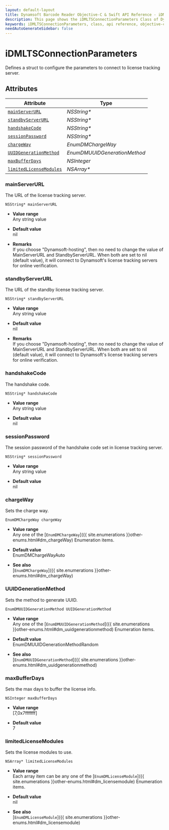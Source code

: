```yaml
---
layout: default-layout
title: Dynamsoft Barcode Reader Objective-C & Swift API Reference - iDMLTSConnectionParameters Class
description: This page shows the iDMLTSConnectionParameters Class of Dynamsoft Barcode Reader for iOS SDK.
keywords: iDMLTSConnectionParameters, class, api reference, objective-c, oc, swift
needAutoGenerateSidebar: false
---
```



# iDMLTSConnectionParameters

Defines a struct to configure the parameters to connect to license tracking server.  



## Attributes
    
| Attribute | Type |
|---------- | ---- |
| [`mainServerURL`](#mainserverurl) | *NSString\** |
| [`standbyServerURL`](#standbyserverurl) | *NSString\** |
| [`handshakeCode`](#handshakecode) | *NSString\** |
| [`sessionPassword`](#sessionpassword) | *NSString\** |
| [`chargeWay`](#chargeway) | *EnumDMChargeWay* |
| [`UUIDGenerationMethod`](#uuidgenerationmethod) | *EnumDMUUIDGenerationMethod* |
| [`maxBufferDays`](#maxbufferdays) | *NSInteger* |
| [`limitedLicenseModules`](#limitedlicensemodules) | *NSArray\** |


### mainServerURL

The URL of the license tracking server.

```objc
NSString* mainServerURL
```

- **Value range**   
    Any string value   
      
- **Default value**   
    nil

- **Remarks**   
    If you choose "Dynamsoft-hosting", then no need to change the value of MainServerURL and StandbyServerURL. When both are set to nil (default value), it will connect to Dynamsoft's license tracking servers for online verification.   


### standbyServerURL

The URL of the standby license tracking server.

```objc
NSString* standbyServerURL
```

- **Value range**   
    Any string value   
      
- **Default value**   
    nil

- **Remarks**   
    If you choose "Dynamsoft-hosting", then no need to change the value of MainServerURL and StandbyServerURL. When both are set to nil (default value), it will connect to Dynamsoft's license tracking servers for online verification.   


### handshakeCode

The handshake code.

```objc
NSString* handshakeCode
```

- **Value range**   
    Any string value   
      
- **Default value**   
    nil

### sessionPassword

The session password of the handshake code set in license tracking server.

```objc
NSString* sessionPassword
```

- **Value range**   
    Any string value   
      
- **Default value**   
    nil


### chargeWay

Sets the charge way.

```objc
EnumDMChargeWay chargeWay
```

- **Value range**   
    Any one of the [`EnumDMChargeWay`]({{ site.enumerations }}other-enums.html#dm_chargeWay) Enumeration items.   
      
- **Default value**   
    EnumDMChargeWayAuto   
    
- **See also**  
    [`EnumDMChargeWay`]({{ site.enumerations }}other-enums.html#dm_chargeWay)    


### UUIDGenerationMethod

Sets the method to generate UUID.

```objc
EnumDMUUIDGenerationMethod UUIDGenerationMethod
```

- **Value range**   
    Any one of the [`EnumDMUUIDGenerationMethod`]({{ site.enumerations }}other-enums.html#dm_uuidgenerationmethod) Enumeration items.   
      
- **Default value**   
    EnumDMUUIDGenerationMethodRandom   
    
- **See also**  
    [`EnumDMUUIDGenerationMethod`]({{ site.enumerations }}other-enums.html#dm_uuidgenerationmethod)    

### maxBufferDays

Sets the max days to buffer the license info.

```objc
NSInteger maxBufferDays
```

- **Value range**   
    [7,0x7fffffff]  
      
- **Default value**   
    7  
    

### limitedLicenseModules

Sets the license modules to use.

```objc
NSArray* limitedLicenseModules
```

- **Value range**   
    Each array item can be any one of the [`EnumDMLicenseModule`]({{ site.enumerations }}other-enums.html#dm_licensemodule) Enumeration items.   
      
- **Default value**   
    nil   
    
- **See also**  
    [`EnumDMLicenseModule`]({{ site.enumerations }}other-enums.html#dm_licensemodule)    


